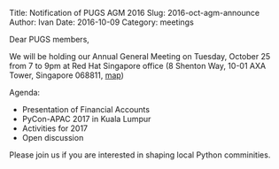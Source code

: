 Title: Notification of PUGS AGM 2016
Slug: 2016-oct-agm-announce
Author: Ivan
Date: 2016-10-09
Category: meetings



Dear PUGS members,

We will be holding our Annual General Meeting on Tuesday, October 25 from 7 to
9pm at Red Hat Singapore office (8 Shenton Way, 10-01 AXA Tower, Singapore
068811,
[map](https://encrypted.google.com/maps/place/Red+Hat/@1.275445,103.8469478,18z/data=!4m5!3m4!1s0x0:0x166080ad6b7de256!8m2!3d1.2757561!4d103.8472804?hl=en))


Agenda:

* Presentation of Financial Accounts
* PyCon-APAC 2017 in Kuala Lumpur
* Activities for 2017
* Open discussion

Please join us if you are interested in shaping local Python comminities. 

